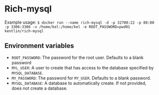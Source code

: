 Rich-mysql
============

Example usage: 
     `$ docker run --name rich-mysql -d -p 32700:22 -p 80:80 -p 3306:3306 -v /home/kel:/home/kel -e ROOT_PASSWORD=pwd01 kentlin/rich-mysql`

Environment variables
---------------------

 - `ROOT_PASSWORD`: The password for the root user. Defaults to a blank password
 - `MYL_USER`: A user to create that has access to the database specified by `MYSQL_DATABASE`.
 - `MY_PASSWORD`: The password for `MY_USER`. Defaults to a blank password.
 - `MYSQL_DATABASE`: A database to automatically create. If not provided, does not create a database.

